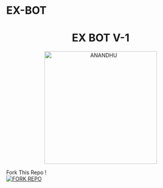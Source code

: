 # EX-BOT


<p align="center"> 
      <h1 align="center">EX BOT V-1</h1>
  <a href="https://chat.whatsapp.com/BRzS286ZPPVCnStRKzPVkF">
        <p align="center">
   <img alt="ANANDHU" height="300" src="https://i.imgur.com/ZMlwzS0.jpeg">
              </p>
  </a>
</p>

 
 Fork This Repo !
   <br> 
<a href="https://github.com/S-U-P-E-R-I-O-R/EX-BOT/fork"><img title="FORK REPO" src="https://img.shields.io/badge/FORK REPO-h?color=black&style=for-the-badge&logo=stackshare"></a>


